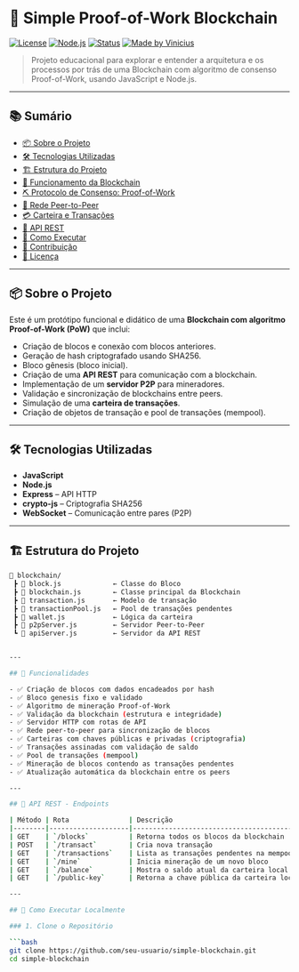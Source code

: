 # 🧱 Simple Proof-of-Work Blockchain

[![License](https://img.shields.io/badge/license-MIT-blue.svg)](LICENSE)
[![Node.js](https://img.shields.io/badge/node.js-18.x-brightgreen)](https://nodejs.org)
[![Status](https://img.shields.io/badge/status-learning-blue)]()
[![Made by Vinicius](https://img.shields.io/badge/made%20by-Vinicius%20Pereira-red)]()

> Projeto educacional para explorar e entender a arquitetura e os processos por trás de uma Blockchain com algoritmo de consenso Proof-of-Work, usando JavaScript e Node.js.

---

## 📚 Sumário

- [📦 Sobre o Projeto](#-sobre-o-projeto)
- [🛠️ Tecnologias Utilizadas](#️-tecnologias-utilizadas)
- [🏗️ Estrutura do Projeto](#️-estrutura-do-projeto)
- [🔐 Funcionamento da Blockchain](#-funcionamento-da-blockchain)
- [⛏️ Protocolo de Consenso: Proof-of-Work](#️-protocolo-de-consenso-proof-of-work)
- [🔄 Rede Peer-to-Peer](#-rede-peer-to-peer)
- [💳 Carteira e Transações](#-carteira-e-transações)
- [📡 API REST](#-api-rest)
- [🚀 Como Executar](#-como-executar)
- [🤝 Contribuição](#-contribuição)
- [📄 Licença](#-licença)

---

## 📦 Sobre o Projeto

Este é um protótipo funcional e didático de uma **Blockchain com algoritmo Proof-of-Work (PoW)** que inclui:

- Criação de blocos e conexão com blocos anteriores.
- Geração de hash criptografado usando SHA256.
- Bloco gênesis (bloco inicial).
- Criação de uma **API REST** para comunicação com a blockchain.
- Implementação de um **servidor P2P** para mineradores.
- Validação e sincronização de blockchains entre peers.
- Simulação de uma **carteira de transações**.
- Criação de objetos de transação e pool de transações (mempool).

---

## 🛠️ Tecnologias Utilizadas

- **JavaScript**
- **Node.js**
- **Express** – API HTTP
- **crypto-js** – Criptografia SHA256
- **WebSocket** – Comunicação entre pares (P2P)

---

## 🏗️ Estrutura do Projeto

```bash
📁 blockchain/
 ┣ 📄 block.js             ← Classe do Bloco
 ┣ 📄 blockchain.js        ← Classe principal da Blockchain
 ┣ 📄 transaction.js       ← Modelo de transação
 ┣ 📄 transactionPool.js   ← Pool de transações pendentes
 ┣ 📄 wallet.js            ← Lógica da carteira
 ┣ 📄 p2pServer.js         ← Servidor Peer-to-Peer
 ┗ 📄 apiServer.js         ← Servidor da API REST


---

## 🔗 Funcionalidades

- ✅ Criação de blocos com dados encadeados por hash
- ✅ Bloco genesis fixo e validado
- ✅ Algoritmo de mineração Proof-of-Work
- ✅ Validação da blockchain (estrutura e integridade)
- ✅ Servidor HTTP com rotas de API
- ✅ Rede peer-to-peer para sincronização de blocos
- ✅ Carteiras com chaves públicas e privadas (criptografia)
- ✅ Transações assinadas com validação de saldo
- ✅ Pool de transações (mempool)
- ✅ Mineração de blocos contendo as transações pendentes
- ✅ Atualização automática da blockchain entre os peers

---

## 📡 API REST - Endpoints

| Método | Rota               | Descrição                                  |
|--------|--------------------|--------------------------------------------|
| GET    | `/blocks`          | Retorna todos os blocos da blockchain      |
| POST   | `/transact`        | Cria nova transação                        |
| GET    | `/transactions`    | Lista as transações pendentes na mempool  |
| GET    | `/mine`            | Inicia mineração de um novo bloco         |
| GET    | `/balance`         | Mostra o saldo atual da carteira local    |
| GET    | `/public-key`      | Retorna a chave pública da carteira local |

---

## 🧪 Como Executar Localmente

### 1. Clone o Repositório

```bash
git clone https://github.com/seu-usuario/simple-blockchain.git
cd simple-blockchain


